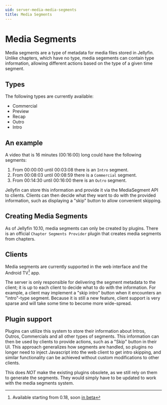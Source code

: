 ```yaml
---
uid: server-media-media-segments
title: Media Segments
---
```


# Media Segments

Media segments are a type of metadata for media files stored in Jellyfin. Unlike chapters, which have no type, media segements can contain type information, allowing different actions based on the type of a given time segment.

## Types

The following types are currently available:

- Commercial
- Preview
- Recap
- Outro
- Intro

## An example

A video that is 16 minutes (00:16:00) long could have the following segments:

1. From 00:00:00 until 00:03:08 there is an `Intro` segment.
2. From 00:08:03 until 00:08:59 there is a `Commercial` segment.
3. From 00:14:30 until 00:16:00 there is an `Outro` segment.

Jellyfin can store this information and provide it via the MediaSegment API to clients. Clients can then decide what they want to do with the provided information, such as displaying a "skip" button to allow convenient skipping.

## Creating Media Segments

As of Jellyfin 10.10, media segments can only be created by plugins. There is an official `Chapter Segments Provider` plugin that creates media segments from chapters.

## Clients

Media segments are currently supported in the web interface and the Android TV[^1] app.

[^1]: Available starting from 0.18, soon [in beta](/posts/android-betas)

The server is only responsible for delivering the segment metadata to the client; it is up to each client to decide what to do with the information. For example, a client may implement a "skip intro" button when it encounters an "intro"-type segment. Because it is still a new feature, client support is very sparse and will take some time to become more wide-spread.

## Plugin support

Plugins can utilize this system to store their information about Intros, Outros, Commercials and all other types of segments. This information can then be used by clients to provide actions, such as a "Skip" button in their UI. This approach generalizes how segments are handled, so plugins no longer need to inject Javascript into the web client to get intro skipping, and similar functionality can be achieved without custom modifications to other clients.

This does _NOT_ make the existing plugins obsolete, as we still rely on them to generate the segments. They would simply have to be updated to work with the media segments system.
